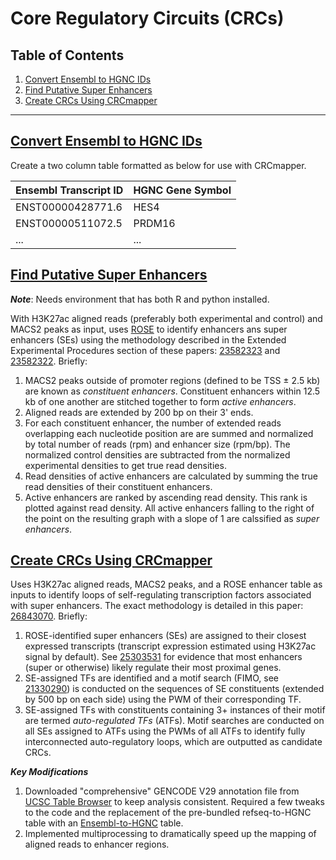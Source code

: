 # Core Regulatory Circuits (CRCs)

## Table of Contents
1. [Convert Ensembl to HGNC IDs](#convert-ensembl-to-hgnc-ids)
1. [Find Putative Super Enhancers](#find-putative-super-enhancers)
1. [Create CRCs Using CRCmapper](#create-crcs-using-crcmapper)

---

## [Convert Ensembl to HGNC IDs](enst2hgnc.py)
Create a two column table formatted as below for use with CRCmapper.

Ensembl Transcript ID | HGNC Gene Symbol 
----------------------|-----------------
ENST00000428771.6     | HES4
ENST00000511072.5     | PRDM16
...                   | ...

## [Find Putative Super Enhancers](./rose/)
_**Note**_: Needs environment that has both R and python installed. 

With H3K27ac aligned reads (preferably both experimental and control) and MACS2 peaks as input, uses [ROSE](https://bitbucket.org/young_computation/rose/src/master/) to identify enhancers ans super enhancers (SEs) using the methodology described in the Extended Experimental Procedures section of these papers: [23582323](https://pubmed.ncbi.nlm.nih.gov/23582323/) and [23582322](https://pubmed.ncbi.nlm.nih.gov/23582322/). Briefly:

1. MACS2 peaks outside of promoter regions (defined to be TSS &#xb1; 2.5 kb) are known as _constituent enhancers_. Constituent enhancers within 12.5 kb of one another are stitched together to form _active enhancers_.
1. Aligned reads are extended by 200 bp on their 3' ends.
1. For each constituent enhancer, the number of extended reads overlapping each nucleotide position are are summed and normalized by total number of reads (rpm) and enhancer size (rpm/bp). The normalized control densities are subtracted from the normalized experimental densities to get true read densities.
1. Read densities of active enhancers are calculated by summing the true read densities of their constituent enhancers.
1. Active enhancers are ranked by ascending read density. This rank is plotted against read density. All active enhancers falling to the right of the point on the resulting graph with a slope of 1 are calssified as _super enhancers_.

## [Create CRCs Using CRCmapper](./crc/)
Uses H3K27ac aligned reads, MACS2 peaks, and a ROSE enhancer table as inputs to identify loops of self-regulating transcription factors associated with super enhancers. The exact methodology is detailed in this paper: [26843070](https://pubmed.ncbi.nlm.nih.gov/26843070/). Briefly:

1. ROSE-identified super enhancers (SEs) are assigned to their closest expressed transcripts (transcript expression estimated using H3K27ac signal by default). See [25303531](https://pubmed.ncbi.nlm.nih.gov/25303531/) for evidence that most enhancers (super or otherwise) likely regulate their most proximal genes.
1. SE-assigned TFs are identified and a motif search (FIMO, see [21330290](https://pubmed.ncbi.nlm.nih.gov/21330290/)) is conducted on the sequences of SE constituents (extended by 500 bp on each side) using the PWM of their corresponding TF. 
1. SE-assigned TFs with constituents containing 3+ instances of their motif are termed _auto-regulated TFs_ (ATFs). Motif searches are conducted on all SEs assigned to ATFs using the PWMs of all ATFs to identify fully interconnected auto-regulatory loops, which are outputted as candidate CRCs.

***Key Modifications***

1. Downloaded "comprehensive" GENCODE V29 annotation file from [UCSC Table Browser](https://genome.ucsc.edu/cgi-bin/hgTables) to keep analysis consistent. Required a few tweaks to the code and the replacement of the pre-bundled refseq-to-HGNC table with an [Ensembl-to-HGNC](#convert-ensembl-to-hgnc-ids) table.
1. Implemented multiprocessing to dramatically speed up the mapping of aligned reads to enhancer regions.